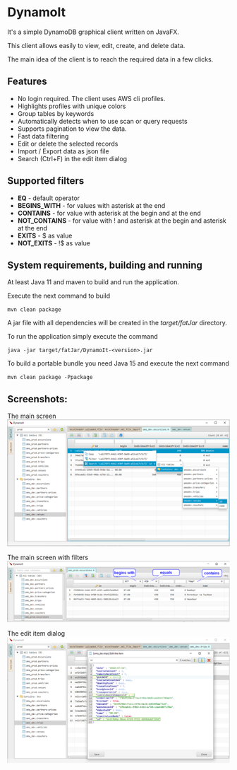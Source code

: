 # DynamoIt
It's a simple DynamoDB graphical client written on JavaFX.

This client allows easily to view, edit, create, and delete data.

The main idea of the client is to reach the required data in a few clicks.

## Features
 * No login required. The client uses AWS cli profiles.
 * Highlights profiles with unique colors 
 * Group tables by keywords
 * Automatically detects when to use scan or query requests
 * Supports pagination to view the data.
 * Fast data filtering
 * Edit or delete the selected records
 * Import / Export data as json file 
 * Search (Ctrl+F) in the edit item dialog
 
## Supported filters
 * __EQ__ - default operator
 * __BEGINS_WITH__ - for values with asterisk at the end
 * __CONTAINS__ - for value with asterisk at the begin and at the end
 * __NOT_CONTAINS__ - for value with ! and asterisk at the begin and asterisk at the end
 * __EXITS__ - $ as value 
 * __NOT_EXITS__ - !$ as value 

## System requirements, building and running
At least Java 11 and maven to build and run the application.

Execute the next command to build
```
mvn clean package
```

A jar file with all dependencies will be created in the _target/fatJar_ directory.

To run the application simply execute the command
```
java -jar target/fatJar/DynamoIt-<version>.jar 
```

To build a portable bundle you need Java 15 and execute the next command
```
mvn clean package -Ppackage
```

## Screenshots:
The main screen
![main screen](./docs/images/main_screen.png)

The main screen with filters
![filter screen](./docs/images/filter_screen.png)

The edit item dialog
![edit screen](./docs/images/edit_screen.png)
